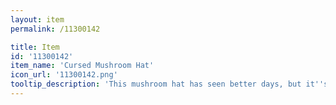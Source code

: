 ```yaml
---
layout: item
permalink: /11300142

title: Item
id: '11300142'
item_name: 'Cursed Mushroom Hat'
icon_url: '11300142.png'
tooltip_description: 'This mushroom hat has seen better days, but it''s still got a bit of charm, right?'
---
```


